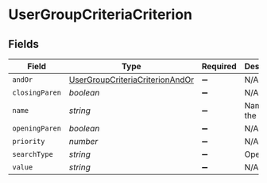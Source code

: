 # UserGroupCriteriaCriterion


## Fields

| Field                                                                                     | Type                                                                                      | Required                                                                                  | Description                                                                               | Example                                                                                   |
| ----------------------------------------------------------------------------------------- | ----------------------------------------------------------------------------------------- | ----------------------------------------------------------------------------------------- | ----------------------------------------------------------------------------------------- | ----------------------------------------------------------------------------------------- |
| `andOr`                                                                                   | [UserGroupCriteriaCriterionAndOr](../../models/shared/usergroupcriteriacriterionandor.md) | :heavy_minus_sign:                                                                        | N/A                                                                                       |                                                                                           |
| `closingParen`                                                                            | *boolean*                                                                                 | :heavy_minus_sign:                                                                        | N/A                                                                                       |                                                                                           |
| `name`                                                                                    | *string*                                                                                  | :heavy_minus_sign:                                                                        | Name of the criteria                                                                      | Email Address                                                                             |
| `openingParen`                                                                            | *boolean*                                                                                 | :heavy_minus_sign:                                                                        | N/A                                                                                       |                                                                                           |
| `priority`                                                                                | *number*                                                                                  | :heavy_minus_sign:                                                                        | N/A                                                                                       |                                                                                           |
| `searchType`                                                                              | *string*                                                                                  | :heavy_minus_sign:                                                                        | Operator                                                                                  | like                                                                                      |
| `value`                                                                                   | *string*                                                                                  | :heavy_minus_sign:                                                                        | N/A                                                                                       | company.com                                                                               |